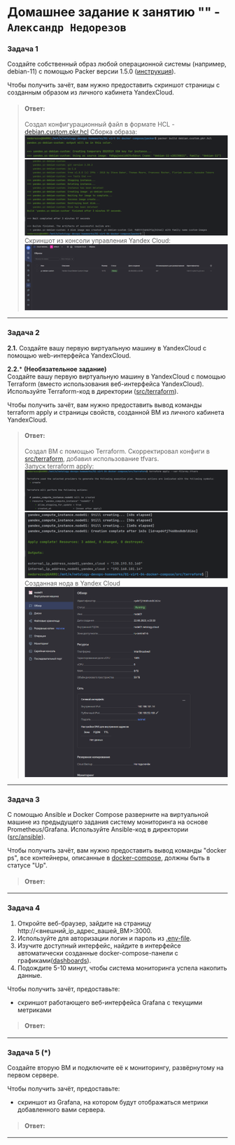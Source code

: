# Домашнее задание к занятию "" - `Александр Недорезов`

### Задача 1
Создайте собственный образ любой операционной системы (например, debian-11) с помощью Packer версии 1.5.0 ([инструкция](https://cloud.yandex.ru/docs/tutorials/infrastructure-management/packer-quickstart)).

Чтобы получить зачёт, вам нужно предоставить скриншот страницы с созданным образом из личного кабинета YandexCloud.


> #### Ответ:
> Создал конфигурационный файл в формате HCL - [debian.custom.pkr.hcl](packer/debian.custom.pkr.hcl)
> Сборка образа:
> ![start build](img/01.png)
> ![end build](img/02.png)
> Скриншот из консоли управления Yandex Cloud:
> ![console screen with image](img/03.png)

---

### Задача 2
**2.1.** Создайте вашу первую виртуальную машину в YandexCloud с помощью web-интерфейса YandexCloud.        

**2.2.*** **(Необязательное задание)**  
Создайте вашу первую виртуальную машину в YandexCloud с помощью Terraform (вместо использования веб-интерфейса YandexCloud).
Используйте Terraform-код в директории ([src/terraform](src/terraform)).

Чтобы получить зачёт, вам нужно предоставить вывод команды terraform apply и страницы свойств, созданной ВМ из личного кабинета YandexCloud.


> #### Ответ:
> Создал ВМ с помощью Terraform. Скорректировал конфиги в [src/terraform](src/terraform), добавил использование tfvars.  
> Запуск terraform apply:
> ![terraform apply](img/04.png)
> ![terraform complete](img/05.png)
> Созданная нода в Yandex Cloud
> ![node properties in console](img/06.png)

---

### Задача 3
С помощью Ansible и Docker Compose разверните на виртуальной машине из предыдущего задания систему мониторинга на основе Prometheus/Grafana.
Используйте Ansible-код в директории ([src/ansible](src/ansible)).

Чтобы получить зачёт, вам нужно предоставить вывод команды "docker ps", все контейнеры, описанные в [docker-compose](src/ansible/stack/docker-compose.yaml), должны быть в статусе "Up".


> #### Ответ:


---

### Задача 4
1. Откройте веб-браузер, зайдите на страницу http://<внешний_ip_адрес_вашей_ВМ>:3000.
2. Используйте для авторизации логин и пароль из [.env-file](src/ansible/stack/.env).
3. Изучите доступный интерфейс, найдите в интерфейсе автоматически созданные docker-compose-панели с графиками([dashboards](https://grafana.com/docs/grafana/latest/dashboards/use-dashboards/)).
4. Подождите 5-10 минут, чтобы система мониторинга успела накопить данные.

Чтобы получить зачёт, предоставьте:
- скриншот работающего веб-интерфейса Grafana с текущими метриками


> #### Ответ:


---

### Задача 5 (*)
Создайте вторую ВМ и подключите её к мониторингу, развёрнутому на первом сервере.

Чтобы получить зачёт, предоставьте:
- скриншот из Grafana, на котором будут отображаться метрики добавленного вами сервера.

> #### Ответ:


---